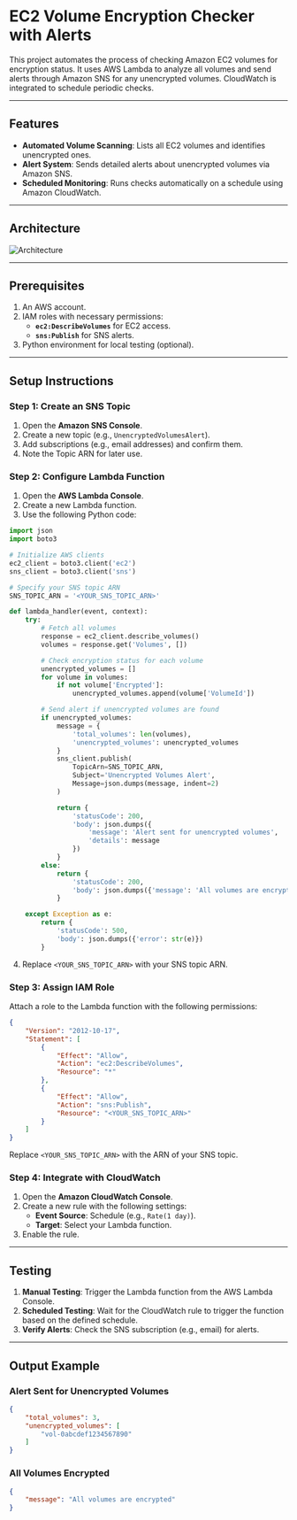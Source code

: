 # EC2 Volume Encryption Checker with Alerts

This project automates the process of checking Amazon EC2 volumes for encryption status. It uses AWS Lambda to analyze all volumes and send alerts through Amazon SNS for any unencrypted volumes. CloudWatch is integrated to schedule periodic checks.

---

## Features

- **Automated Volume Scanning**: Lists all EC2 volumes and identifies unencrypted ones.
- **Alert System**: Sends detailed alerts about unencrypted volumes via Amazon SNS.
- **Scheduled Monitoring**: Runs checks automatically on a schedule using Amazon CloudWatch.

---

## Architecture

![Architecture](images/ec2-encryption-alert-architecture.png)

---

## Prerequisites

1. An AWS account.
2. IAM roles with necessary permissions:
   - **`ec2:DescribeVolumes`** for EC2 access.
   - **`sns:Publish`** for SNS alerts.
3. Python environment for local testing (optional).

---

## Setup Instructions

### Step 1: Create an SNS Topic

1. Open the **Amazon SNS Console**.
2. Create a new topic (e.g., `UnencryptedVolumesAlert`).
3. Add subscriptions (e.g., email addresses) and confirm them.
4. Note the Topic ARN for later use.

### Step 2: Configure Lambda Function

1. Open the **AWS Lambda Console**.
2. Create a new Lambda function.
3. Use the following Python code:

```python
import json
import boto3

# Initialize AWS clients
ec2_client = boto3.client('ec2')
sns_client = boto3.client('sns')

# Specify your SNS topic ARN
SNS_TOPIC_ARN = '<YOUR_SNS_TOPIC_ARN>'

def lambda_handler(event, context):
    try:
        # Fetch all volumes
        response = ec2_client.describe_volumes()
        volumes = response.get('Volumes', [])

        # Check encryption status for each volume
        unencrypted_volumes = []
        for volume in volumes:
            if not volume['Encrypted']:
                unencrypted_volumes.append(volume['VolumeId'])

        # Send alert if unencrypted volumes are found
        if unencrypted_volumes:
            message = {
                'total_volumes': len(volumes),
                'unencrypted_volumes': unencrypted_volumes
            }
            sns_client.publish(
                TopicArn=SNS_TOPIC_ARN,
                Subject='Unencrypted Volumes Alert',
                Message=json.dumps(message, indent=2)
            )

            return {
                'statusCode': 200,
                'body': json.dumps({
                    'message': 'Alert sent for unencrypted volumes',
                    'details': message
                })
            }
        else:
            return {
                'statusCode': 200,
                'body': json.dumps({'message': 'All volumes are encrypted'})
            }

    except Exception as e:
        return {
            'statusCode': 500,
            'body': json.dumps({'error': str(e)})
        }
```

4. Replace `<YOUR_SNS_TOPIC_ARN>` with your SNS topic ARN.

### Step 3: Assign IAM Role

Attach a role to the Lambda function with the following permissions:

```json
{
    "Version": "2012-10-17",
    "Statement": [
        {
            "Effect": "Allow",
            "Action": "ec2:DescribeVolumes",
            "Resource": "*"
        },
        {
            "Effect": "Allow",
            "Action": "sns:Publish",
            "Resource": "<YOUR_SNS_TOPIC_ARN>"
        }
    ]
}
```

Replace `<YOUR_SNS_TOPIC_ARN>` with the ARN of your SNS topic.

### Step 4: Integrate with CloudWatch

1. Open the **Amazon CloudWatch Console**.
2. Create a new rule with the following settings:
   - **Event Source**: Schedule (e.g., `Rate(1 day)`).
   - **Target**: Select your Lambda function.
3. Enable the rule.

---

## Testing

1. **Manual Testing**: Trigger the Lambda function from the AWS Lambda Console.
2. **Scheduled Testing**: Wait for the CloudWatch rule to trigger the function based on the defined schedule.
3. **Verify Alerts**: Check the SNS subscription (e.g., email) for alerts.

---

## Output Example

### Alert Sent for Unencrypted Volumes
```json
{
    "total_volumes": 3,
    "unencrypted_volumes": [
        "vol-0abcdef1234567890"
    ]
}
```

### All Volumes Encrypted
```json
{
    "message": "All volumes are encrypted"
}
```

